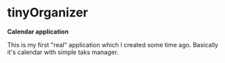 # tinyOrganizer
<b>Calendar application</b>

This is my first "real" application which I created some time ago. 
Basically it's calendar with simple taks manager.



